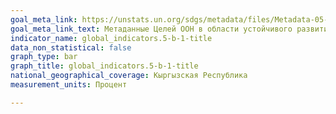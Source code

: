 ```yaml
---
goal_meta_link: https://unstats.un.org/sdgs/metadata/files/Metadata-05-0B-01.pdf
goal_meta_link_text: Метаданные Целей ООН в области устойчивого развития (PDF, 866 КБ)
indicator_name: global_indicators.5-b-1-title
data_non_statistical: false
graph_type: bar
graph_title: global_indicators.5-b-1-title
national_geographical_coverage: Кыргызская Республика
measurement_units: Процент

---
```

